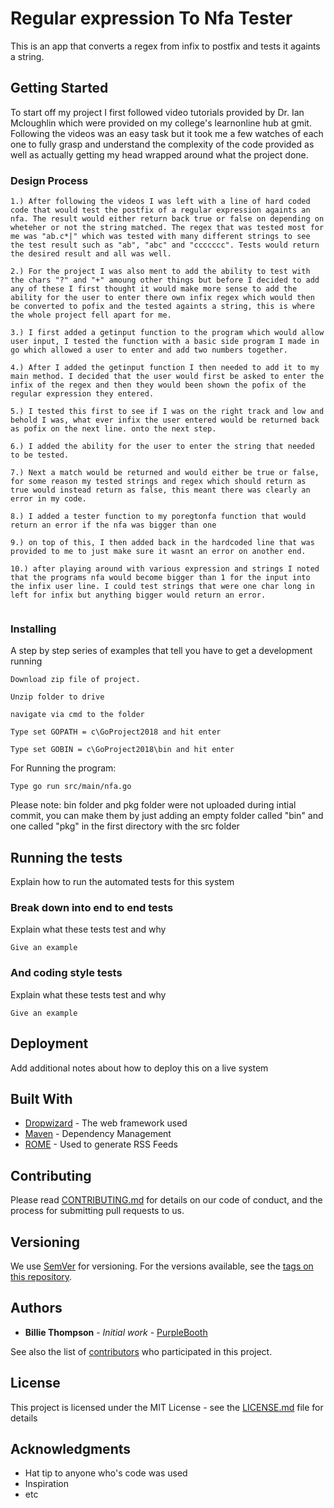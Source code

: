 # Regular expression To Nfa Tester

This is an app that converts a regex from infix to postfix and tests it againts a string. 

## Getting Started

To start off my project I first followed video tutorials provided by Dr. Ian Mcloughlin which were provided on my college's learnonline hub at gmit. Following the videos was an easy task but it took me a few watches of each one to fully grasp and understand the complexity of the code provided as well as actually getting my head wrapped around what the project done. 

### Design Process
```
1.) After following the videos I was left with a line of hard coded code that would test the postfix of a regular expression againts an nfa. The result would either return back true or false on depending on wheteher or not the string matched. The regex that was tested most for me was "ab.c*|" which was tested with many different strings to see the test result such as "ab", "abc" and "ccccccc". Tests would return the desired result and all was well. 

2.) For the project I was also ment to add the ability to test with the chars "?" and "+" amoung other things but before I decided to add any of these I first thought it would make more sense to add the ability for the user to enter there own infix regex which would then be converted to pofix and the tested againts a string, this is where the whole project fell apart for me. 

3.) I first added a getinput function to the program which would allow user input, I tested the function with a basic side program I made in go which allowed a user to enter and add two numbers together. 

4.) After I added the getinput function I then needed to add it to my main method. I decided that the user would first be asked to enter the infix of the regex and then they would been shown the pofix of the regular expression they entered. 

5.) I tested this first to see if I was on the right track and low and behold I was, what ever infix the user entered would be returned back as pofix on the next line. onto the next step.

6.) I added the ability for the user to enter the string that needed to be tested.

7.) Next a match would be returned and would either be true or false, for some reason my tested strings and regex which should return as true would instead return as false, this meant there was clearly an error in my code.

8.) I added a tester function to my poregtonfa function that would return an error if the nfa was bigger than one

9.) on top of this, I then added back in the hardcoded line that was provided to me to just make sure it wasnt an error on another end. 

10.) after playing around with various expression and strings I noted that the programs nfa would become bigger than 1 for the input into the infix user line. I could test strings that were one char long in left for infix but anything bigger would return an error. 


```

### Installing

A step by step series of examples that tell you have to get a development running



```
Download zip file of project.
```
```
Unzip folder to drive
```
```
navigate via cmd to the folder 
```
```
Type set GOPATH = c\GoProject2018 and hit enter
```
```
Type set GOBIN = c\GoProject2018\bin and hit enter
```

For Running the program:

```
Type go run src/main/nfa.go 
```




Please note: bin folder and pkg folder were not uploaded during intial commit, you can make them by just adding an empty folder called "bin" and one called "pkg" in the first directory with the src folder

## Running the tests

Explain how to run the automated tests for this system

### Break down into end to end tests

Explain what these tests test and why

```
Give an example
```

### And coding style tests

Explain what these tests test and why

```
Give an example
```

## Deployment

Add additional notes about how to deploy this on a live system

## Built With

* [Dropwizard](http://www.dropwizard.io/1.0.2/docs/) - The web framework used
* [Maven](https://maven.apache.org/) - Dependency Management
* [ROME](https://rometools.github.io/rome/) - Used to generate RSS Feeds

## Contributing

Please read [CONTRIBUTING.md](https://gist.github.com/PurpleBooth/b24679402957c63ec426) for details on our code of conduct, and the process for submitting pull requests to us.

## Versioning

We use [SemVer](http://semver.org/) for versioning. For the versions available, see the [tags on this repository](https://github.com/your/project/tags). 

## Authors

* **Billie Thompson** - *Initial work* - [PurpleBooth](https://github.com/PurpleBooth)

See also the list of [contributors](https://github.com/your/project/contributors) who participated in this project.

## License

This project is licensed under the MIT License - see the [LICENSE.md](LICENSE.md) file for details

## Acknowledgments

* Hat tip to anyone who's code was used
* Inspiration
* etc

